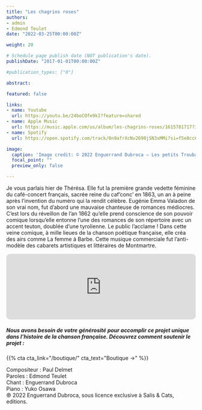 ```yaml
---
title: "Les chagrins roses"
authors:
- admin
- Edmond Teulet
date: "2022-03-25T00:00:00Z"

weight: 20

# Schedule page publish date (NOT publication's date).
publishDate: "2017-01-01T00:00:00Z"

#publication_types: ["0"]

abstract: 

featured: false

links:
- name: Youtube
  url: https://youtu.be/24boCOfe9kI?feature=shared
- name: Apple Music
  url: https://music.apple.com/us/album/les-chagrins-roses/1615781717?i=1615782034
- name: Spotify
  url: https://open.spotify.com/track/0n9afrXcNv2690jSN3xMMi?si=f5e8cc67ad7b4991

image:
  caption: 'Image credit: © 2022 Enguerrand Dubroca – Les petits Troubades, par Georges Morinet, éditions Bergeret / Collection Lequy http://fantaisiesbergeret.free.fr'
  focal_point: ""
  preview_only: false

---
```


Je vous parlais hier de Thérésa. Elle fut la première grande vedette féminine du café-concert français, sacrée reine du caf’conc’ en 1863, un an à peine après l’invention du numéro qui la rendit célèbre. Eugénie Emma Valadon de son vrai nom, fut d’abord une mauvaise chanteuse de romances médiocres. C’est lors du réveillon de l’an 1862 qu’elle prend conscience de son pouvoir comique lorsqu’elle entonne l’une des romances de son répertoire avec un accent teuton, doublée d’une tyrolienne. Le public l’acclame ! Dans cette veine comique, à mille lieues de la chanson poétique française, elle créa des airs comme La femme à Barbe. Cette musique commerciale fut l’anti-modèle des cabarets artistiques et littéraires de Montmartre.


<iframe allow="autoplay *; encrypted-media *; fullscreen *; clipboard-write" frameborder="0" height="175" style="width:100%;max-width:720px;overflow:hidden;border-radius:10px;" sandbox="allow-forms allow-popups allow-same-origin allow-scripts allow-storage-access-by-user-activation allow-top-navigation-by-user-activation" src="https://embed.music.apple.com/us/album/les-chagrins-roses/1615781717?i=1615782034"></iframe>

##### Nous avons besoin de votre générosité pour accomplir ce projet unique dans l’histoire de la chanson française. Découvrez comment soutenir le projet :
{{% cta cta_link="/boutique/" cta_text="Boutique →" %}}

<p>Compositeur : Paul Delmet <br>
Paroles : Edmond Teulet<br>
Chant : Enguerrand Dubroca<br>
Piano : Yuko Osawa<br>
℗ 2022 Enguerrand Dubroca, sous licence exclusive à Salis & Cats, editions.</p>


